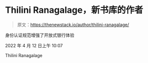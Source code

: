 # Thilini Ranagalage，新书库的作者

> 原文：<https://thenewstack.io/author/thilini-ranagalage/>

身份认证规范增强了开放式银行体验

2022 年 4 月 12 日上午 10:07

Thilini Ranagalage